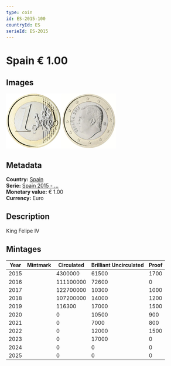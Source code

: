 ```yaml
---
type: coin
id: ES-2015-100
countryId: ES
serieId: ES-2015
---
```


# Spain € 1.00

## Images

<img src="../../../Images/common-2007-100.webp" height="150" alt="Front image"><img src="Images/spain-2015-100.webp" height="150" alt="Back image">

## Metadata

**Country:** [Spain](../index.md)\
**Serie:** [Spain 2015 - ...](index.md)\
**Monetary value:** € 1.00\
**Currency:** Euro

## Description

King Felipe IV

## Mintages

| Year | Mintmark | Circulated | Brilliant Uncirculated | Proof |
| ---- | -------- | ---------- | ---------------------- | ----- |
| 2015 |          | 4300000    | 61500                  | 1700  |
| 2016 |          | 111100000  | 72600                  | 0     |
| 2017 |          | 122700000  | 10300                  | 1000  |
| 2018 |          | 107200000  | 14000                  | 1200  |
| 2019 |          | 116300     | 17000                  | 1500  |
| 2020 |          | 0          | 10500                  | 900   |
| 2021 |          | 0          | 7000                   | 800   |
| 2022 |          | 0          | 12000                  | 1500  |
| 2023 |          | 0          | 17000                  | 0     |
| 2024 |          | 0          | 0                      | 0     |
| 2025 |          | 0          | 0                      | 0     |
